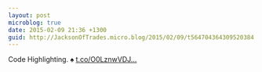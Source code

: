 ```yaml
---
layout: post
microblog: true
date: 2015-02-09 21:36 +1300
guid: http://JacksonOfTrades.micro.blog/2015/02/09/t564704364309520384.html
---
```

Code Highlighting. ♠ [t.co/O0LznwVDJ...](http://t.co/O0LznwVDJF)
